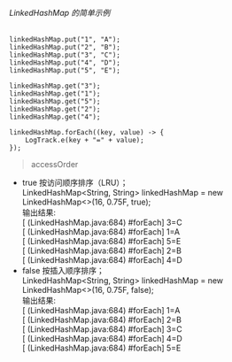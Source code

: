 ###### LinkedHashMap 的简单示例

```
linkedHashMap.put("1", "A");
linkedHashMap.put("2", "B");
linkedHashMap.put("3", "C");
linkedHashMap.put("4", "D");
linkedHashMap.put("5", "E");

linkedHashMap.get("3");
linkedHashMap.get("1");
linkedHashMap.get("5");
linkedHashMap.get("2");
linkedHashMap.get("4");

linkedHashMap.forEach((key, value) -> {
    LogTrack.e(key + "=" + value);
});
```
> accessOrder
- true 按访问顺序排序（LRU）；  
LinkedHashMap<String, String> linkedHashMap =   new LinkedHashMap<>(16, 0.75F, true);  
输出结果:    
[ (LinkedHashMap.java:684) #forEach] 3=C  
[ (LinkedHashMap.java:684) #forEach] 1=A  
[ (LinkedHashMap.java:684) #forEach] 5=E  
[ (LinkedHashMap.java:684) #forEach] 2=B  
[ (LinkedHashMap.java:684) #forEach] 4=D  
- false 按插入顺序排序；  
LinkedHashMap<String, String> linkedHashMap =   new LinkedHashMap<>(16, 0.75F, false);  
输出结果:      
[ (LinkedHashMap.java:684) #forEach] 1=A  
[ (LinkedHashMap.java:684) #forEach] 2=B  
[ (LinkedHashMap.java:684) #forEach] 3=C  
[ (LinkedHashMap.java:684) #forEach] 4=D  
[ (LinkedHashMap.java:684) #forEach] 5=E  
